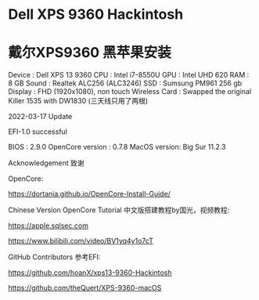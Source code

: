 # Dell XPS 9360 Hackintosh
# 戴尔XPS9360 黑苹果安装


Device : Dell XPS 13 9360
CPU : Intel i7-8550U
GPU : Intel UHD 620
RAM : 8 GB
Sound : Realtek ALC256 (ALC3246)
SSD : Sumsung PM961 256 gb
Display : FHD (1920x1080), non touch
Wireless Card : Swapped the original Killer 1535 with DW1830 (三天线只用了两根)


 

2022-03-17 Update

 
EFI-1.0 successful

BIOS : 2.9.0
OpenCore version : 0.7.8
MacOS version: Big Sur 11.2.3
 
 


Acknowledgement 致谢

 
OpenCore: 

https://dortania.github.io/OpenCore-Install-Guide/

Chinese Version OpenCore Tutorial 
中文版搭建教程by国光，视频教程:

https://apple.sqlsec.com

https://www.bilibili.com/video/BV1yq4y1o7cT

GitHub Contributors 参考EFI:

https://github.com/hoanX/xps13-9360-Hackintosh

https://github.com/theQuert/XPS-9360-macOS

